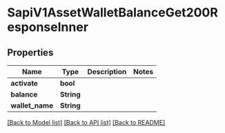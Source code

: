 # SapiV1AssetWalletBalanceGet200ResponseInner

## Properties

Name | Type | Description | Notes
------------ | ------------- | ------------- | -------------
**activate** | **bool** |  | 
**balance** | **String** |  | 
**wallet_name** | **String** |  | 

[[Back to Model list]](../README.md#documentation-for-models) [[Back to API list]](../README.md#documentation-for-api-endpoints) [[Back to README]](../README.md)


